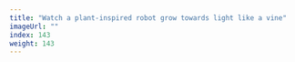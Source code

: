 ```yaml
---
title: "Watch a plant-inspired robot grow towards light like a vine"
imageUrl: ""
index: 143
weight: 143
---
```

